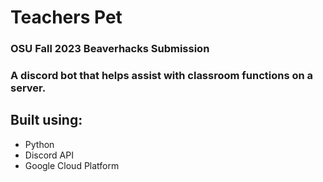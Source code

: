 # Teachers Pet
### OSU Fall 2023 Beaverhacks Submission
### A discord bot that helps assist with classroom functions on a server.

## Built using:
* Python
* Discord API
* Google Cloud Platform

